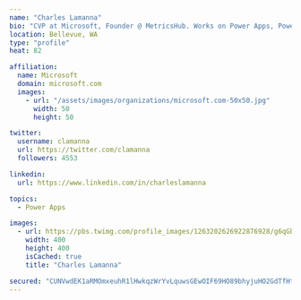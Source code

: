 ```yaml
---
name: "Charles Lamanna"
bio: "CVP at Microsoft, Founder @ MetricsHub. Works on Power Apps, Power Automate, Power Virtual Agent, Common Data Service and Dynamics 365."
location: Bellevue, WA
type: "profile"
heat: 82

affiliation:
  name: Microsoft
  domain: microsoft.com
  images:
    - url: "/assets/images/organizations/microsoft.com-50x50.jpg"
      width: 50
      height: 50

twitter:
  username: clamanna
  url: https://twitter.com/clamanna
  followers: 4553

linkedin:
  url: https://www.linkedin.com/in/charleslamanna

topics:
  - Power Apps

images:
  - url: https://pbs.twimg.com/profile_images/1263202626922876928/g6qGbHZ-_400x400.jpg
    width: 400
    height: 400
    isCached: true
    title: "Charles Lamanna"

secured: "CUNVwdEK1aRMOmxeuhR1lHwkqzWrYvLquwsGEwOIF69HO89bhyjuHO2GdTfHtyHE+HkehQyfNdu/SsqF3pwJZ9bCaEf6N9HhNAbWMerv0JmDaUdC0he9R64L86QPOzXTAqTEoCpZqmDxEM+zPi7WIa7b7h2YIzasqbbxPR9bJXP6Mhqop7VF5dwcnEIerOCrCxBZyl059AcCOzk2HvMRcL9zisxF9MKcPCNbpp+U6x5+S8AFdgeYRmA45tNDqhcS/GVWe/5MbERknHAgCuCHX3pKcDGG0L9dVjjBnrYnp+X5lzQNWwP/kXpa94pR0qNe5gkxqpX1prw5IQ4vjDrwg56JgVwx8sDlXgskQxJOPOcAkmit39PTdWJbBl/2CMkzYaORg0p4wtGfqHdsCBSwVj7ECmRV4PJdKKy4TgBm8sI=;d1FHZxIJFuCJdlUruDLwdw=="
---
```


